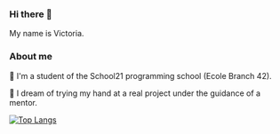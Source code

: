 

### Hi there 👋 
My name is Victoria. 

### About me

🌱 I'm a student of the School21 programming school (Ecole Branch 42). 

🔭 I dream of trying my hand at a real project under the guidance of a mentor.


[![Top Langs](https://github-readme-stats.vercel.app/api/top-langs/?username=nasoviva&layout=compact)](https://github.com/nasoviva/github-readme-stats)
